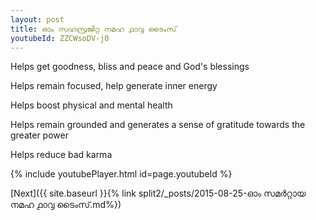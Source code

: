 ```yaml
---
layout: post
title: ഓം സഹസ്രജിറ്റ നമഹ ൧൦൮ ടൈംസ്
youtubeId: ZZCWsoDV-j0
---
```

 
 
Helps get goodness, bliss and peace and God's blessings
 
Helps remain focused, help generate inner energy 
 
Helps boost physical and mental health 
 
Helps remain grounded and generates a sense of gratitude towards the greater power 
 
Helps reduce bad karma
 
 
 
 


{% include youtubePlayer.html id=page.youtubeId %}
 
[Next]({{ site.baseurl }}{% link  split2/_posts/2015-08-25-ഓം സമർറ്റായ നമഹ ൧൦൮ ടൈംസ്.md%})
 
